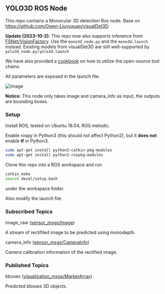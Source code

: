 ## YOLO3D ROS Node

This repo contains a Monocular 3D detection Ros node. Base on https://github.com/Owen-Liuyuxuan/visualDet3D.

**Update (2023-10-2)**: This repo now also supports inference from [FSNet/VisionFactory](https://github.com/Owen-Liuyuxuan/visionfactory). Use the ```mono3d_node.py``` and the ```mono3d.launch``` instead. Existing models from visualDet3D are still well-supported by ```yolo3d_node.py/yolo3d.launch```

We have also provided a [cookbook](https://owen-liuyuxuan.github.io/papers_reading_sharing.github.io/3dDetection/my_cookbook/#synthetic-cookbook-for-usingtestingdemonstrating-visualdet3d-in-ros) on how to utilize the open-source tool chains. 

All parameters are exposed in the launch file.

![image](doc/yolo3d_ros_realtime.gif)

**Notice**: This node only takes image and camera_info as input, the outputs are bounding boxes. 


### Setup

Install ROS, tested on Ubuntu 18.04, ROS melodic.

Enable rospy in Python3 (this should not affect Python2), but it **does not** enable **tf** in Python3.
```bash
sudo apt-get install python3-catkin-pkg-modules
sudo apt-get install python3-rospkg-modules
```

Clone this repo into a ROS workspace and run
```bash
catkin_make
source devel/setup.bash
```
under the workspace folder.

Also modify the launch file.

### Subscribed Topics

image_raw ([sensor_msgs/Image](http://docs.ros.org/en/api/sensor_msgs/html/msg/Image.html))

A stream of rectifiled image to be predicted using monodepth.

camera_info ([sensor_msgs/CameraInfo](http://docs.ros.org/en/api/sensor_msgs/html/msg/CameraInfo.html))

Camera calibration information of the rectified image.

### Published Topics

bboxes ([visualization_msgs/MarkerArray](http://docs.ros.org/en/noetic/api/visualization_msgs/html/msg/MarkerArray.html))

Predicted bboxes 3D objects.
